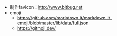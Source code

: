 - 制作favicon：http://www.bitbug.net
- emoji
    - https://github.com/markdown-it/markdown-it-emoji/blob/master/lib/data/full.json
    - https://gitmoji.dev/
